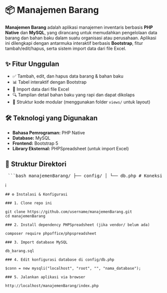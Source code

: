 # 📦 Manajemen Barang

**Manajemen Barang** adalah aplikasi manajemen inventaris berbasis **PHP Native** dan **MySQL**, yang dirancang untuk memudahkan pengelolaan data barang dan bahan baku dalam suatu organisasi atau perusahaan. Aplikasi ini dilengkapi dengan antarmuka interaktif berbasis **Bootstrap**, fitur tambah/edit/hapus, serta sistem import data dari file Excel.

## ✨ Fitur Unggulan

- ✅ Tambah, edit, dan hapus data barang & bahan baku
- 📊 Tabel interaktif dengan Bootstrap
- 📁 Import data dari file Excel
- 🔍 Tampilan detail bahan baku yang rapi dan dapat dikolaps
- 🧱 Struktur kode modular (menggunakan folder `views/` untuk layout)

## 🛠️ Teknologi yang Digunakan

- **Bahasa Pemrograman:** PHP Native
- **Database:** MySQL
- **Frontend:** Bootstrap 5
- **Library Eksternal:** PHPSpreadsheet (untuk import Excel)

## 📁 Struktur Direktori

<pre lang="markdown"> ```bash manajemenBarang/ ├── config/ │ └── db.php # Koneksi database │ ├── control/ # Logic proses │ ├── add.php # Tambah barang │ ├── create.php # Simpan ke database │ ├── delete.php # Hapus barang │ └── import.php # Proses import Excel │ ├── vendor/ # Dependency Composer (PHPSpreadsheet) │ ├── views/ # Tampilan halaman │ ├── footer.php │ ├── form.php │ └── header.php │ ├── db_barang.sql # File SQL untuk struktur dan data awal ├── index.php # Halaman utama (daftar barang) ├── composer.json # File konfigurasi Composer ├── composer.lock ├── .gitignore └── README.md # Dokumentasi proyek ini ``` </pre>i

    ## ⚙️ Instalasi & Konfigurasi

    ### 1. Clone repo ini

    git clone https://github.com/username/manajemenBarang.git
    cd manajemenBarang

    ### 2. Install dependency PHPSpreadsheet (jika vendor/ belum ada)

    composer require phpoffice/phpspreadsheet

    ### 3. Import database MySQL

    db_barang.sql

    ### 4. Edit konfigurasi database di config/db.php

    $conn = new mysqli("localhost", "root", "", "nama_database");

    ### 5. Jalankan aplikasi via browser

    http://localhost/manajemenBarang/index.php
